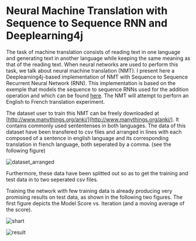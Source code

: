 # Neural Machine Translation with Sequence to Sequence RNN and Deeplearning4j

The task of machine translation consists of reading text in one language and generating text in another language while keeping the same meaning as that of the reading text. 
When neural networks are used to perform this task, we talk about neural machine translation (NMT). I present here a Deeplearning4j-based implementation of NMT with Sequence to Sequence Recurrent Neural Network (RNN). 
This implementation is based on the exemple that models the sequence to sequence RNNs used for the addition operation and which can be found [here](https://github.com/eclipse/deeplearning4j-examples/tree/master/dl4j-examples/src/main/java/org/deeplearning4j/examples/recurrent/seq2seq).
The NMT will attempt to perforn an English to French translation experiment.

The dataset user to train this NMT can be freely downloaded at [http://www.manythings.org/anki/](http://www.manythings.org/anki/). 
It contains commonly used sententenses in both languages. The data of this dataset have been transfered to csv files and arranged in 
lines with each composed of a sentence in english language and its corresponding translation in french language, both seperated by a comma. (see the following figure)

![dataset_arranged](https://user-images.githubusercontent.com/1300982/76970927-d7e7ed80-692c-11ea-8345-ba5630490e83.png)

Furthermore, these data have been splitted out so as to get the training and test data in to two seperated csv files.

Training the network with few training data is already producing very promising results on test data, as shown in the following two figures. The first figure depicts the Model Score vs. Iteration (and a moving average of the score).

![shart](https://user-images.githubusercontent.com/1300982/78967582-ca242300-7afa-11ea-8b5c-678db76f8d01.png)

![result](https://user-images.githubusercontent.com/1300982/78998855-63762800-7b41-11ea-83b1-d6d77a802637.png)


